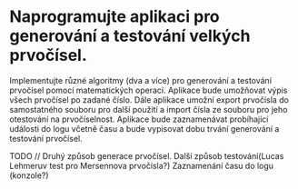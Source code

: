 # Naprogramujte aplikaci pro generování a testování velkých prvočísel.
Implementujte různé algoritmy (dva a více) pro generování a testování prvočísel pomocí matematických operací.
Aplikace bude umožňovat výpis všech prvočísel po zadané číslo. Dále aplikace umožní export
prvočísla do samostatného souboru pro další použití a import čísla ze souboru pro jeho
otestování na prvočíselnost. Aplikace bude zaznamenávat probíhající události do logu včetně
času a bude vypisovat dobu trvání generování a testování prvočísel. 


TODO // Druhý způsob generace prvočísel.
        Další způsob testování(Lucas Lehmeruv test pro Mersennova prvočísla?)
        Zaznamenání času do logu (konzole?)
